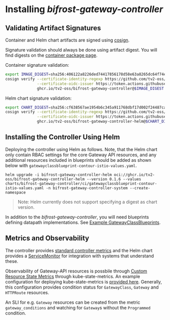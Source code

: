 # Installing *bifrost-gateway-controller*

## Validating Artifact Signatures

Container and Helm chart artifacts are signed using [cosign](https://github.com/sigstore/cosign).

Signature validation should always be done using artifact digest. You will find digests on the [container package page](https://github.com/tv2-oss/bifrost-gateway-controller/pkgs/container/bifrost-gateway-controller).

Container signature validation:

```bash
export IMAGE_DIGEST=sha256:406122a8226ded74417856178d58e63a8265dc64f74ee6cedd88d2a44bbf41c2
cosign verify --certificate-identity-regexp https://github.com/tv2-oss/bifrost-gateway-controller/.github/workflows/build-release.yaml@refs/.* \
              --certificate-oidc-issuer https://token.actions.githubusercontent.com \
			  ghcr.io/tv2-oss/bifrost-gateway-controller@$IMAGE_DIGEST | jq .
```

Helm chart signature validation:

```bash
export CHART_DIGEST=sha256:cf638567ae1954b6c345a911768dbf17d002f24487ca128332830a5640f9b72d
cosign verify --certificate-identity-regexp https://github.com/tv2-oss/bifrost-gateway-controller/.github/workflows/chart-publish.yaml@refs/.* \
              --certificate-oidc-issuer https://token.actions.githubusercontent.com \
			  ghcr.io/tv2-oss/bifrost-gateway-controller-helm@$CHART_DIGEST | jq .
```

## Installing the Controller Using Helm

Deploying the controller using Helm as follows. Note, that the Helm
chart only contain RBAC settings for the core Gateway API resources,
and any additional resources included in blueprints should be added as
shown below with `gatewayclassblueprint-contour-istio-values.yaml`.

```
helm upgrade -i bifrost-gateway-controller-helm oci://ghcr.io/tv2-oss/bifrost-gateway-controller-helm --version 0.1.6 --values charts/bifrost-gateway-controller/ci/gatewayclassblueprint-contour-istio-values.yaml -n bifrost-gateway-controller-system --create-namespace
```

> Note: Helm currently does not support specifying a digest as chart version.

In addition to the *bifrost-gateway-controller*, you will need
blueprints defining datapath implementations. See [Example
GatewayClassBlueprints](../blueprints/README.md).

## Metrics and Observability

The controller provides [standard controller
metrics](https://book.kubebuilder.io/reference/metrics-reference.html)
and the Helm chart provides a
[ServiceMonitor](https://github.com/prometheus-operator/prometheus-operator/blob/main/Documentation/api.md#monitoring.coreos.com/v1.ServiceMonitor)
for integration with systems that understand these.

Observability of Gateway-API resources is possbile through [Custom
Resource State
Metrics](https://github.com/kubernetes/kube-state-metrics/blob/main/docs/customresourcestate-metrics.md)
through kube-state-metrics. An example configuration for deploying
kube-state-metrics is [provided
here](test-data/kube-state-metrics-values.yaml). Generally, this
configuration provides condition status for `GatewayClass`, `Gateway`
and `HTTPRoute` resources.

An SLI for e.g. `Gateway` resources can be created from the metric
`gateway_conditions` and watching for `Gateway`s without the
`Programmed` condition.
